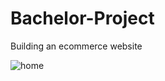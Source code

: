 # Bachelor-Project
Building an ecommerce website

![home](https://github.com/rvngrd/Bachelor-Project/assets/112681844/e42209ca-3ea8-4467-8818-f31b5c72ea56)
